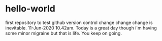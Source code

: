 # hello-world
first repository to test github version control
change change change is inevitable. 
11-Jun-2020 10.42am.
Today is a great day though i'm having some minor migraine but that is life. You keep on going.
